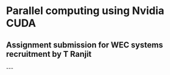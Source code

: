 <h1>Parallel computing using Nvidia CUDA</h1>
<h2>Assignment submission for WEC systems recruitment by T Ranjit</h2>
---
